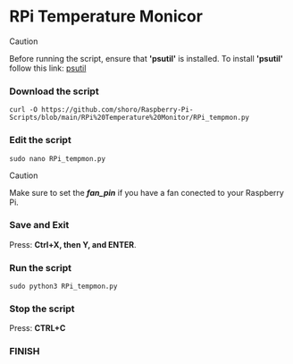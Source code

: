 # RPi Temperature Monicor

> [!CAUTION]
> Before running the script, ensure that **'psutil'** is installed.
> To install **'psutil'** follow this link:
> [psutil](https://github.com/shoro/Raspberry-Pi-Scripts/blob/main/RPi%20Libraries/psutil.md)

### Download the script

```
curl -O https://github.com/shoro/Raspberry-Pi-Scripts/blob/main/RPi%20Temperature%20Monitor/RPi_tempmon.py
```

### Edit the script
```
sudo nano RPi_tempmon.py
```
> [!CAUTION]
> Make sure to set the **_fan_pin_** if you have a fan conected to your Raspberry Pi.

### Save and Exit
Press: **Ctrl+X, then Y, and ENTER**.

### Run the script

```
sudo python3 RPi_tempmon.py
```

### Stop the script
Press: **CTRL+C**

### FINISH
